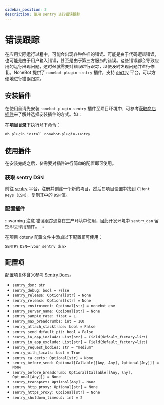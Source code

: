 ```yaml
---
sidebar_position: 2
description: 使用 sentry 进行错误跟踪
---
```


# 错误跟踪

在应用实际运行过程中，可能会出现各种各样的错误。可能是由于代码逻辑错误，也可能是由于用户输入错误，甚至是由于第三方服务的错误。这些错误都会导致应用的运行出现问题，这时候就需要对错误进行跟踪，以便及时发现问题并进行修复。NoneBot 提供了 `nonebot-plugin-sentry` 插件，支持 [sentry](https://sentry.io/) 平台，可以方便地进行错误跟踪。

## 安装插件

在使用前请先安装 `nonebot-plugin-sentry` 插件至项目环境中，可参考[获取商店插件](../tutorial/store.mdx#安装插件)来了解并选择安装插件的方式。如：

在**项目目录**下执行以下命令：

```bash
nb plugin install nonebot-plugin-sentry
```

## 使用插件

在安装完成之后，仅需要对插件进行简单的配置即可使用。

### 获取 sentry DSN

前往 [sentry](https://sentry.io/) 平台，注册并创建一个新的项目，然后在项目设置中找到 `Client Keys (DSN)`，复制其中的 `DSN` 值。

### 配置插件

:::warning 注意
错误跟踪通常在生产环境中使用，因此开发环境中 `sentry_dsn` 留空即会停用插件。
:::

在项目 dotenv 配置文件中添加以下配置即可使用：

```dotenv
SENTRY_DSN=<your_sentry_dsn>
```

## 配置项

配置项具体含义参考 [Sentry Docs](https://docs.sentry.io/platforms/python/configuration/options/)。

- `sentry_dsn: str`
- `sentry_debug: bool = False`
- `sentry_release: Optional[str] = None`
- `sentry_release: Optional[str] = None`
- `sentry_environment: Optional[str] = nonebot env`
- `sentry_server_name: Optional[str] = None`
- `sentry_sample_rate: float = 1.`
- `sentry_max_breadcrumbs: int = 100`
- `sentry_attach_stacktrace: bool = False`
- `sentry_send_default_pii: bool = False`
- `sentry_in_app_include: List[str] = Field(default_factory=list)`
- `sentry_in_app_exclude: List[str] = Field(default_factory=list)`
- `sentry_request_bodies: str = "medium"`
- `sentry_with_locals: bool = True`
- `sentry_ca_certs: Optional[str] = None`
- `sentry_before_send: Optional[Callable[[Any, Any], Optional[Any]]] = None`
- `sentry_before_breadcrumb: Optional[Callable[[Any, Any], Optional[Any]]] = None`
- `sentry_transport: Optional[Any] = None`
- `sentry_http_proxy: Optional[str] = None`
- `sentry_https_proxy: Optional[str] = None`
- `sentry_shutdown_timeout: int = 2`
